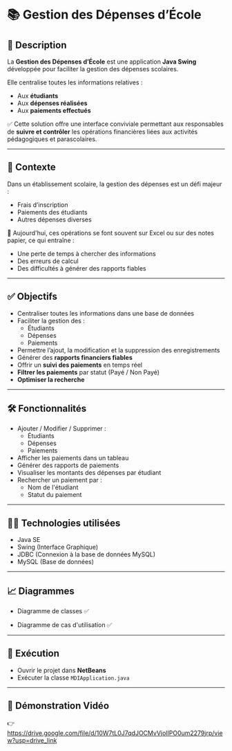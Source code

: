 # 📚 Gestion des Dépenses d’École

## 📖 Description
La **Gestion des Dépenses d’École** est une application **Java Swing** développée pour faciliter la gestion des dépenses scolaires.

Elle centralise toutes les informations relatives :
- Aux **étudiants**
- Aux **dépenses réalisées**
- Aux **paiements effectués**

✅ Cette solution offre une interface conviviale permettant aux responsables de **suivre et contrôler** les opérations financières liées aux activités pédagogiques et parascolaires.

---

## 🎯 Contexte
Dans un établissement scolaire, la gestion des dépenses est un défi majeur :
- Frais d’inscription
- Paiements des étudiants
- Autres dépenses diverses

🔎 Aujourd'hui, ces opérations se font souvent sur Excel ou sur des notes papier, ce qui entraîne :
- Une perte de temps à chercher des informations
- Des erreurs de calcul
- Des difficultés à générer des rapports fiables

---

## ✅ Objectifs
- Centraliser toutes les informations dans une base de données
- Faciliter la gestion des :
  - Étudiants
  - Dépenses
  - Paiements
- Permettre l’ajout, la modification et la suppression des enregistrements
- Générer des **rapports financiers fiables**
- Offrir un **suivi des paiements** en temps réel
- **Filtrer les paiements** par statut (Payé / Non Payé)
- **Optimiser la recherche**

---

## 🛠️ Fonctionnalités
- Ajouter / Modifier / Supprimer :
  - Étudiants
  - Dépenses
  - Paiements
- Afficher les paiements dans un tableau
- Générer des rapports de paiements
- Visualiser les montants des dépenses par étudiant
- Rechercher un paiement par :
  - Nom de l'étudiant
  - Statut du paiement

---

## 🧑‍💻 Technologies utilisées
- Java SE
- Swing (Interface Graphique)
- JDBC (Connexion à la base de données MySQL)
- MySQL (Base de données)

---

## 📈 Diagrammes
- Diagramme de classes ✅





- Diagramme de cas d'utilisation ✅


---

## 💾 Exécution
- Ouvrir le projet dans **NetBeans**
- Exécuter la classe `MDIApplication.java`

---

## 🎥 Démonstration Vidéo
👉 https://drive.google.com/file/d/10W7tL0J7qdJOCMvVjolIPO0um2279jrp/view?usp=drive_link

